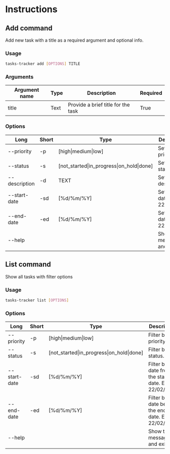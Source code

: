 # Instructions

## Add command

Add new task with a title as a required argument and optional info.

### Usage

```bash
tasks-tracker add [OPTIONS] TITLE
```

### Arguments

| Argument name | Type | Description                        | Required |
|---------------|------|------------------------------------|----------|
| title         | Text | Provide a brief title for the task | True     |

### Options

| Long          | Short | Type                                      | Description                        |
|---------------|-------|-------------------------------------------|------------------------------------|
| --priority    | -p    | [high\|medium\|low]                       | Set task's priority.               |
| --status      | -s    | [not_started\|in_progress\|on_hold\|done] | Set task's status.                 |
| --description | -d    | TEXT                                      | Set task's description.            |
| --start-date  | -sd   | [%d/%m/%Y]                                | Set the start date. E.g 22/02/2022 |
| --end-date    | -ed   | [%d/%m/%Y]                                | Set the end date. E.g 22/02/2022   |
| --help        |       |                                           | Show this message and exit.        |

## List command

Show all tasks with filter options

### Usage

```bash
tasks-tracker list [OPTIONS]
```

### Options

| Long          | Short | Type                                      | Description                        |
|---------------|-------|-------------------------------------------|------------------------------------|
| --priority    | -p    | [high\|medium\|low]                       | Filter by priority.               |
| --status      | -s    | [not_started\|in_progress\|on_hold\|done] | Filter by status.                 |
| --start-date  | -sd   | [%d/%m/%Y]                                | Filter by the date from the start date. E.g 22/02/2022 |
| --end-date    | -ed   | [%d/%m/%Y]                                | Filter by the date before the end date. E.g 22/02/2022   |
| --help        |       |                                           | Show this message and exit.        |